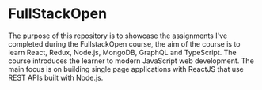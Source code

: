 # FullStackOpen

The purpose of this repository is to showcase the assignments I've completed during the FullstackOpen course, the aim of the course is to learn React, Redux, Node.js, MongoDB, GraphQL and TypeScript. The course introduces the learner to modern JavaScript web development. The main focus is on building single page applications with ReactJS that use REST APIs built with Node.js.
